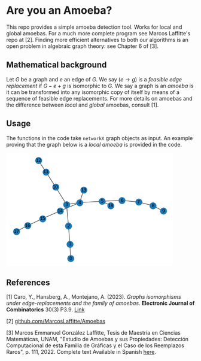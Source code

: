 # Are you an Amoeba?

This repo provides a simple amoeba detection tool. Works for local and global amoebas. For a much more complete program see Marcos Laffitte's repo at [2]. Finding more efficient alternatives to both our algorithms is an open problem in algebraic graph theory: see Chapter 6 of [3].

## Mathematical background

Let $G$ be a graph and $e$ an edge of $G$. We say $(e\to g)$ is a *feasible edge replacement* if $G-e+g$ is isomorphic to $G$. We say a graph is an *amoeba* is it can be transformed into any isomorphic copy of itself by means of a sequence of feasible edge replacements. For more details on amoebas and the difference between *local* and *global* amoebas, consult [1].

## Usage

The functions in the code take `networkX` graph objects as input. An example proving that the graph below is a *local amoeba* is provided in the code.

![My Image](amoeba.png)

## References

[1] Caro, Y., Hansberg, A., Montejano, A. (2023). *Graphs isomorphisms under edge-replacements and the family of amoebas*. **Electronic Journal of Combinatorics** 30(3) P3.9. [Link](https://www.combinatorics.org/ojs/index.php/eljc/article/download/v30i3p9/pdf)

[2] [github.com/MarcosLaffitte/Amoebas](https://github.com/MarcosLaffitte/Amoebas)

[3] Marcos Emmanuel González Laffitte, Tesis de Maestría en Ciencias Matemáticas, UNAM, "Estudio de Amoebas y sus Propiedades: Detección Computacional de esta Familia de Gráficas y el Caso de los Reemplazos Raros", p. 111, 2022. Complete text Available in Spanish [here](http://132.248.9.195/ptd2022/septiembre/0831065/Index.html).
